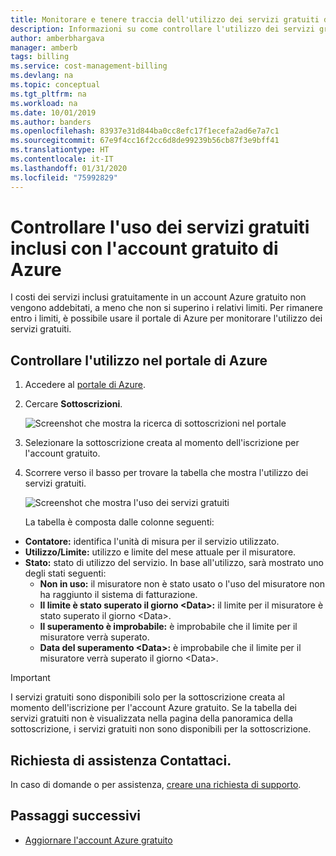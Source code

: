 ```yaml
---
title: Monitorare e tenere traccia dell'utilizzo dei servizi gratuiti di Azure
description: Informazioni su come controllare l'utilizzo dei servizi gratuiti nel portale di Azure.
author: amberbhargava
manager: amberb
tags: billing
ms.service: cost-management-billing
ms.devlang: na
ms.topic: conceptual
ms.tgt_pltfrm: na
ms.workload: na
ms.date: 10/01/2019
ms.author: banders
ms.openlocfilehash: 83937e31d844ba0cc8efc17f1ecefa2ad6e7a7c1
ms.sourcegitcommit: 67e9f4cc16f2cc6d8de99239b56cb87f3e9bff41
ms.translationtype: HT
ms.contentlocale: it-IT
ms.lasthandoff: 01/31/2020
ms.locfileid: "75992829"
---
```

# <a name="check-usage-of-free-services-included-with-your-azure-free-account"></a>Controllare l'uso dei servizi gratuiti inclusi con l'account gratuito di Azure

I costi dei servizi inclusi gratuitamente in un account Azure gratuito non vengono addebitati, a meno che non si superino i relativi limiti. Per rimanere entro i limiti, è possibile usare il portale di Azure per monitorare l'utilizzo dei servizi gratuiti.

## <a name="check-usage-in-the-azure-portal"></a>Controllare l'utilizzo nel portale di Azure

1.  Accedere al [portale di Azure](https://portal.azure.com).

2.  Cercare **Sottoscrizioni**.

    ![Screenshot che mostra la ricerca di sottoscrizioni nel portale](./media/check-free-service-usage/billing-search-subscriptions.png)

3.  Selezionare la sottoscrizione creata al momento dell'iscrizione per l'account gratuito.

4.  Scorrere verso il basso per trovare la tabella che mostra l'utilizzo dei servizi gratuiti.

    ![Screenshot che mostra l'uso dei servizi gratuiti](./media/check-free-service-usage/subscription-usage-free-services.png)

    La tabella è composta dalle colonne seguenti:

* **Contatore:** identifica l'unità di misura per il servizio utilizzato.
* **Utilizzo/Limite:** utilizzo e limite del mese attuale per il misuratore.
* **Stato:** stato di utilizzo del servizio. In base all'utilizzo, sarà mostrato uno degli stati seguenti:
  * **Non in uso:** il misuratore non è stato usato o l'uso del misuratore non ha raggiunto il sistema di fatturazione.
  * **Il limite è stato superato il giorno \<Data>:** il limite per il misuratore è stato superato il giorno \<Data>.
  * **Il superamento è improbabile:** è improbabile che il limite per il misuratore verrà superato.
  * **Data del superamento \<Data>:** è improbabile che il limite per il misuratore verrà superato il giorno \<Data>.

> [!IMPORTANT]
>
> I servizi gratuiti sono disponibili solo per la sottoscrizione creata al momento dell'iscrizione per l'account Azure gratuito. Se la tabella dei servizi gratuiti non è visualizzata nella pagina della panoramica della sottoscrizione, i servizi gratuiti non sono disponibili per la sottoscrizione.

## <a name="need-help-contact-us"></a>Richiesta di assistenza Contattaci.

In caso di domande o per assistenza, [creare una richiesta di supporto](https://go.microsoft.com/fwlink/?linkid=2083458).

## <a name="next-steps"></a>Passaggi successivi
- [Aggiornare l'account Azure gratuito](upgrade-azure-subscription.md)
